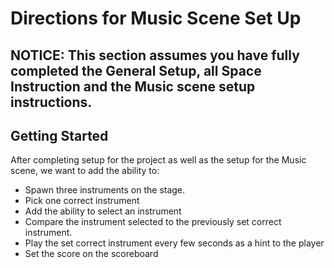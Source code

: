 # Directions for Music Scene Set Up

## __NOTICE: This section assumes you have fully completed the General Setup, all Space Instruction and the Music scene setup instructions.__

## Getting Started
After completing setup for the project as well as the setup for the Music scene, we want to add the ability to:

- Spawn three instruments on the stage.
- Pick one correct instrument
- Add the ability to select an instrument
- Compare the instrument selected to the previously set correct instrument.
- Play the set correct instrument every few seconds as a hint to the player
- Set the score on the scoreboard

